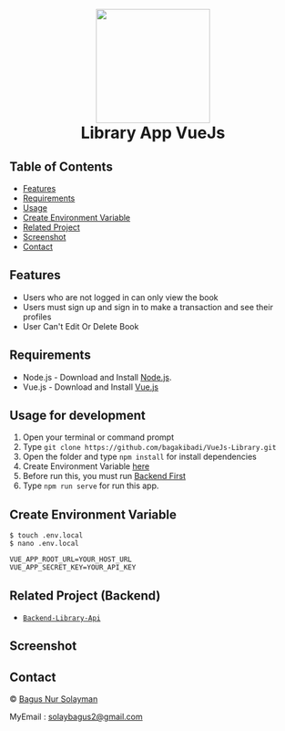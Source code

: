 <h1 align="center">
  <br>
  <img src="https://vuejs.org/images/logo.png" width="200">
  <br>
  Library App VueJs
  <br>
</h1>

## Table of Contents

- [Features](#features)
- [Requirements](#requirements)
- [Usage](#usage-for-development)
- [Create Environment Variable](#create-environment-variable)
- [Related Project](#related-project-backend)
- [Screenshot](#Screenshot)
- [Contact](#Contact)

## Features

- Users who are not logged in can only view the book
- Users must sign up and sign in to make a transaction and see their profiles
- User Can't Edit Or Delete Book

## Requirements

- Node.js - Download and Install [Node.js](https://nodejs.org/en/).
- Vue.js - Download and Install [Vue.js](https://vuejs.org/v2/guide/)

## Usage for development

1. Open your terminal or command prompt
2. Type `git clone https://github.com/bagakibadi/VueJs-Library.git`
3. Open the folder and type `npm install` for install dependencies
4. Create Environment Variable [here](#create-environment-variable)
5. Before run this, you must run [Backend First](#related-project-backend)
6. Type `npm run serve` for run this app.

## Create Environment Variable

```
$ touch .env.local
$ nano .env.local
```

```
VUE_APP_ROOT_URL=YOUR_HOST_URL
VUE_APP_SECRET_KEY=YOUR_API_KEY
```

## Related Project (Backend)

* [`Backend-Library-Api`](https://github.com/bagakibadi/Backend-Library-Api)

## Screenshot



## Contact

© [Bagus Nur Solayman](https://github.com/bagakibadi/)

MyEmail : solaybagus2@gmail.com
